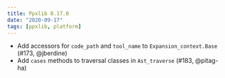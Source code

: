 ```yaml
---
title: Ppxlib 0.17.0
date: "2020-09-17"
tags: [ppxlib, platform]
---
```


- Add accessors for `code_path` and `tool_name` to `Expansion_context.Base`
  (#173, @jberdine)
- Add `cases` methods to traversal classes in `Ast_traverse` (#183, @pitag-ha)
